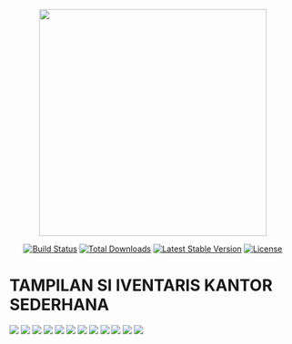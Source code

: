<p align="center"><a href="https://laravel.com" target="_blank"><img src="https://raw.githubusercontent.com/laravel/art/master/logo-lockup/5%20SVG/2%20CMYK/1%20Full%20Color/laravel-logolockup-cmyk-red.svg" width="400"></a></p>

<p align="center">
<a href="https://travis-ci.org/laravel/framework"><img src="https://travis-ci.org/laravel/framework.svg" alt="Build Status"></a>
<a href="https://packagist.org/packages/laravel/framework"><img src="https://img.shields.io/packagist/dt/laravel/framework" alt="Total Downloads"></a>
<a href="https://packagist.org/packages/laravel/framework"><img src="https://img.shields.io/packagist/v/laravel/framework" alt="Latest Stable Version"></a>
<a href="https://packagist.org/packages/laravel/framework"><img src="https://img.shields.io/packagist/l/laravel/framework" alt="License"></a>
</p>

<h1>TAMPILAN SI IVENTARIS KANTOR SEDERHANA</h1>

<img src="https://github.com/MuhamadIqbal073/Si_Iventaris-kantor/assets/98730098/879878e7-c13e-4f94-b9a7-e88236afd86e">
<img src="https://github.com/MuhamadIqbal073/Si_Iventaris-kantor/assets/98730098/68d3f4c8-4636-4431-9968-90bac8ee8fb9">
<img src="https://github.com/MuhamadIqbal073/Si_Iventaris-kantor/assets/98730098/70b9e0b6-de8d-4576-908e-726d50f17a7b">
<img src="https://github.com/MuhamadIqbal073/Si_Iventaris-kantor/assets/98730098/edb9efcc-2be8-470a-b550-913139e3849f">
<img src="https://github.com/MuhamadIqbal073/Si_Iventaris-kantor/assets/98730098/191f39ff-f3b9-40a0-993d-dcd34de35085">
<img src="https://github.com/MuhamadIqbal073/Si_Iventaris-kantor/assets/98730098/c80d131e-9822-4bb9-be53-1348b81c8718">
<img src="https://github.com/MuhamadIqbal073/Si_Iventaris-kantor/assets/98730098/5105a8f3-d706-44b9-9e5c-92011ea594ef">
<img src="https://github.com/MuhamadIqbal073/Si_Iventaris-kantor/assets/98730098/42145397-981b-4ba3-ae9c-64d8f0633e88">
<img src="https://github.com/MuhamadIqbal073/Si_Iventaris-kantor/assets/98730098/3a91a948-0bd7-4f2b-849d-4ba432a892f6">
<img src="https://github.com/MuhamadIqbal073/Si_Iventaris-kantor/assets/98730098/4d919ae2-bb84-4cd1-9697-b0075d32c3a5">
<img src="https://github.com/MuhamadIqbal073/Si_Iventaris-kantor/assets/98730098/b6c871e0-8f28-4d48-87b0-4fac94ec26e5">
<img src="https://github.com/MuhamadIqbal073/Si_Iventaris-kantor/assets/98730098/cf83fa41-38a1-4aa6-a385-36420bc0a6f8">


